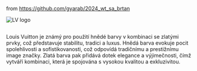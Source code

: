 from <https://github.com/gyarab/2024_wt_sa_brtan>

![LV logo]([[https://upload.wikimedia.org/wikipedia/commons/4/46/Bitcoin.svg](https://encrypted-tbn0.gstatic.com/images?q=tbn:ANd9GcRZ-MI7NF7ly2BwcbsKsJqgyjb_WoO-4MAjZQ&s)](https://encrypted-tbn0.gstatic.com/images?q=tbn:ANd9GcTu5Qiq3RA5M6B7JberTmb-uLO-CLEDhrW3fA&s))
##
Louis Vuitton je známý pro použití hnědé barvy v kombinaci se zlatými prvky, což představuje stabilitu, tradici a luxus. Hnědá barva evokuje pocit spolehlivosti a sofistikovanosti, což odpovídá tradičnímu a prestižnímu image značky. Zlatá barva pak přidává dotek elegance a výjimečnosti, čímž vytváří kombinaci, která je spojována s vysokou kvalitou a exkluzivitou.
